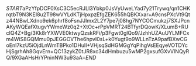 $START$aPzYfpDCF0XsC3C5ecRJLI3Ybkp0JsVyUweLYad7y21Trywq/qn1CHKrqtbT9N3KEI8u2T98wVYLdKTjHpxpzEfgZEK655hQBKXxar+A9cnsPXcVt9Qtz44NBwLXdno9ek6phrf8oFsnJJlmx2L2Y7pe7j08hg7NYCOCmukzj7SXJPcnAKyWQEafXtugvYWmeWz0q2+XtOc+rPpVMRT24BTfyrDQowK/XLumB+RUcIQ4Z+Bg/3Kk8rYXWVE0ktwyQzskRFi/p3Fgwt0glQo9/JzhhUZAuUYLMFCxm4WiS8GQMmu0pJEGGOVThe6hpvI0sL+k0Yugt9o9WLLnTzA9pafBXwCGoEnl7kzU5iOjdLnWmTBPko1DHulI+VHjsqSdHGMGgYqPihgVsEEqyeVOTDYcHjSgrhAh8GqvErn+QC13zykZ0tJR8xc34dHmbuzu5wMP2gxsufGXvVINQyRQ/9XGaAHsHrYPninNW3u93aA=$END$